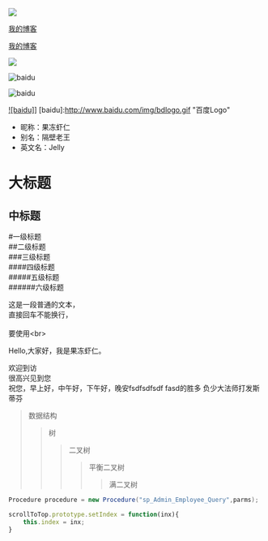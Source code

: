 
![](http://www.baidu.com/img/bdlogo.gif)

[我的博客](http://blog.csdn.net/guodongxiaren)

[我的博客](http://blog.csdn.net/guodongxiaren "悬停显示")




![](https://github.com/guodongxiaren/ImageCache/raw/master/Logo/foryou.gif)



![baidu](http://www.baidu.com/img/bdlogo.gif) 

![baidu](http://www.baidu.com/img/bdlogo.gif "百度logo")

 
[![baidu]](http://baidu.com)] [baidu]:http://www.baidu.com/img/bdlogo.gif "百度Logo"




* 昵称：果冻虾仁  
* 别名：隔壁老王  
* 英文名：Jelly 



大标题  
==== 

中标题  
------- 

#一级标题  
##二级标题  
###三级标题  
####四级标题  
#####五级标题  
######六级标题 

这是一段普通的文本，  
直接回车不能换行，<br>  
要使用\<br> 


Hello,大家好，我是果冻虾仁。


欢迎到访  
很高兴见到您  
祝您，早上好，中午好，下午好，晚安fsdfsdfsdf fasd的胜多
负少大法师打发斯蒂芬


>数据结构  
>>树  
>>>二叉树  
>>>>平衡二叉树  
>>>>>满二叉树


```java
Procedure procedure = new Procedure("sp_Admin_Employee_Query",parms); 
```

```javascript
scrollToTop.prototype.setIndex = function(inx){
    this.index = inx;
}
